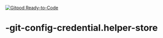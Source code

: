 [![Gitpod Ready-to-Code](https://img.shields.io/badge/Gitpod-Ready--to--Code-blue?logo=gitpod)](https://gitpod.io/#https://github.com/DarkmooN420/-git-config-credential.helper-store) 

# -git-config-credential.helper-store